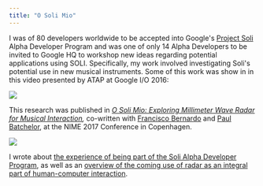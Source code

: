 ```yaml
---
title: "O Soli Mio"
---
```




I was of 80 developers worldwide to be accepted into Google's [Project Soli](https://atap.google.com/soli/) Alpha Developer Program and was one of only 14 Alpha Developers to be invited to Google HQ to workshop new ideas regarding potential applications using SOLI.  Specifically,  my work involved investigating Soli's potential use in new musical instruments.  Some of this work was show in in this video presented by ATAP at  Google I/O 2016:



[![](http://img.youtube.com/vi/H41A_IWZwZI/0.jpg)](http://www.youtube.com/watch?v=H41A_IWZwZI "")




This research was published in [*O Soli Mio: Exploring Millimeter Wave Radar for Musical Interaction*](http://homes.create.aau.dk/dano/nime17/papers/0054/index.html)*,*  co-written with [Francisco Bernardo](http://frantic0.com/) and [Paul Batchelor](http://paulbatchelor.github.io/), at the NIME 2017 Conference in Copenhagen.



[![](http://img.youtube.com/vi/WGlVzIlJvno/0.jpg)](http://www.youtube.com/watch?v=WGlVzIlJvno "")




I wrote about [the experience of being part of the Soli Alpha Developer Program](https://nickarner.com/notes/participating-in-the-soli-alpha-developer-program-may-23-2016/), as well as an [overview of the coming use of radar as an integral part of human-computer interaction](https://nickarner.com/notes/project-soli-the-coming-use-of-radar-in-human-machine-interfaces-april-2020/).

